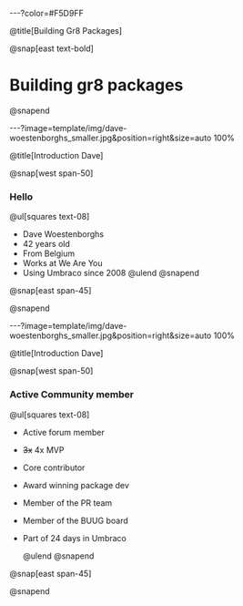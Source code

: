 ---?color=#F5D9FF

@title[Building Gr8 Packages]

@snap[east text-bold]

# Building gr8 packages

@snapend

---?image=template/img/dave-woestenborghs_smaller.jpg&position=right&size=auto 100%

@title[Introduction Dave]

@snap[west span-50]

### Hello

@ul[squares text-08]

- Dave Woestenborghs
- 42 years old
- From Belgium
- Works at We Are You
- Using Umbraco since 2008
  @ulend
  @snapend

@snap[east span-45]

@snapend

---?image=template/img/dave-woestenborghs_smaller.jpg&position=right&size=auto 100%

@title[Introduction Dave]

@snap[west span-50]

### Active Community member

@ul[squares text-08]

- Active forum member
- ~~3x~~ 4x MVP
- Core contributor
- Award winning package dev
- Member of the PR team
- Member of the BUUG board
- Part of 24 days in Umbraco

  @ulend
  @snapend

@snap[east span-45]

@snapend
